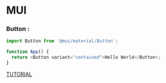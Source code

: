 # MUI

### Button :
```javascript
import Button from '@mui/material/Button';

function App() {
  return <Button variant="contained">Hello World</Button>;
}
```









[TUTORIAL](https://www.youtube.com/watch?v=BHEPVdfBAqE&list=PLC3y8-rFHvwh-K9mDlrrcDywl7CeVL2rO)
